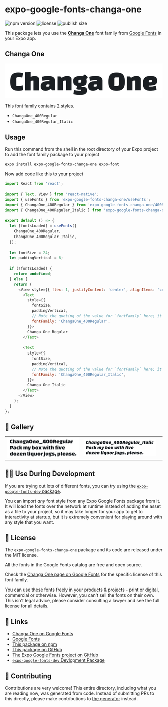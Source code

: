 # expo-google-fonts-changa-one

![npm version](https://flat.badgen.net/npm/v/expo-google-fonts-changa-one)
![license](https://flat.badgen.net/github/license/expo/google-fonts)
![publish size](https://flat.badgen.net/packagephobia/install/expo-google-fonts-changa-one)

This package lets you use the [**Changa One**](https://fonts.google.com/specimen/Changa+One) font family from [Google Fonts](https://fonts.google.com/) in your Expo app.

## Changa One

![Changa One](./font-family.png)

This font family contains [2 styles](#-gallery).

- `ChangaOne_400Regular`
- `ChangaOne_400Regular_Italic`

## Usage

Run this command from the shell in the root directory of your Expo project to add the font family package to your project
```sh
expo install expo-google-fonts-changa-one expo-font
```

Now add code like this to your project
```js
import React from 'react';

import { Text, View } from 'react-native';
import { useFonts } from 'expo-google-fonts-changa-one/useFonts';
import { ChangaOne_400Regular } from 'expo-google-fonts-changa-one/400Regular';
import { ChangaOne_400Regular_Italic } from 'expo-google-fonts-changa-one/400Regular_Italic';

export default () => {
  let [fontsLoaded] = useFonts({
    ChangaOne_400Regular,
    ChangaOne_400Regular_Italic,
  });

  let fontSize = 24;
  let paddingVertical = 6;

  if (!fontsLoaded) {
    return undefined;
  } else {
    return (
      <View style={{ flex: 1, justifyContent: 'center', alignItems: 'center' }}>
        <Text
          style={{
            fontSize,
            paddingVertical,
            // Note the quoting of the value for `fontFamily` here; it expects a string!
            fontFamily: 'ChangaOne_400Regular',
          }}>
          Changa One Regular
        </Text>

        <Text
          style={{
            fontSize,
            paddingVertical,
            // Note the quoting of the value for `fontFamily` here; it expects a string!
            fontFamily: 'ChangaOne_400Regular_Italic',
          }}>
          Changa One Italic
        </Text>
      </View>
    );
  }
};

```

## 🔡 Gallery


||||
|-|-|-|
|![ChangaOne_400Regular](.//400Regular/ChangaOne_400Regular.ttf.png)|![ChangaOne_400Regular_Italic](.//400Regular_Italic/ChangaOne_400Regular_Italic.ttf.png)|||


## 👩‍💻 Use During Development

If you are trying out lots of different fonts, you can try using the [`expo-google-fonts-dev` package](https://github.com/freeboub/google-fonts/tree/master/font-packages/dev#readme).

You can import *any* font style from any Expo Google Fonts package from it. It will load the fonts
over the network at runtime instead of adding the asset as a file to your project, so it may take longer
for your app to get to interactivity at startup, but it is extremely convenient
for playing around with any style that you want.

## 📖 License

The `expo-google-fonts-changa-one` package and its code are released under the MIT license.

All the fonts in the Google Fonts catalog are free and open source.

Check the [Changa One page on Google Fonts](https://fonts.google.com/specimen/Changa+One) for the specific license of this font family.

You can use these fonts freely in your products & projects - print or digital, commercial or otherwise. However, you can't sell the fonts on their own. This isn't legal advice, please consider consulting a lawyer and see the full license for all details.

## 🔗 Links

- [Changa One on Google Fonts](https://fonts.google.com/specimen/Changa+One)
- [Google Fonts](https://fonts.google.com/)
- [This package on npm](https://www.npmjs.com/package/expo-google-fonts-changa-one)
- [This package on GitHub](https://github.com/freeboub/google-fonts/tree/master/font-packages/changa-one)
- [The Expo Google Fonts project on GitHub](https://github.com/freeboub/google-fonts)
- [`expo-google-fonts-dev` Devlopment Package](https://github.com/freeboub/google-fonts/tree/master/font-packages/dev)

## 🤝 Contributing

Contributions are very welcome! This entire directory, including what you are reading now, was generated from code. Instead of submitting PRs to this directly, please make contributions to [the generator](https://github.com/freeboub/google-fonts/tree/master/packages/generator) instead.
